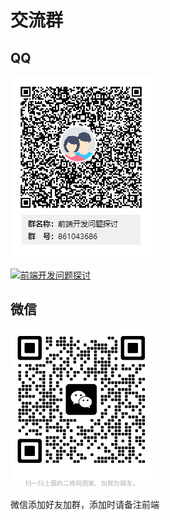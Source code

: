 # 交流群

## QQ

![QQ群](./img/交流群/qq.png)

<a target="_blank" href="https://qm.qq.com/cgi-bin/qm/qr?k=J3_DlDCP55FuJyECOTLS1x8M0hZM25IH&jump_from=webapi&authKey=oGy31vPuManPGJsW6KRqGPi31I5c1zQ3trHpwxKiMeWHnLN7HKsTq3W2gz5QIS1o"><img border="0" src="//pub.idqqimg.com/wpa/images/group.png" alt="前端开发问题探讨" title="前端开发问题探讨"></a>

## 微信

![微信](./img/交流群/wx.jpg)

微信添加好友加群，添加时请备注前端
